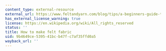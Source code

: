 ```yaml
---
content_type: external-resource
external_url: https://www.feltandyarn.com/blog/tips/a-beginners-guide-to-how-to-felt-felting-techniques-101?srsltid=AfmBOoolwla1amBKnW-Pml1mw763lzD8zkL9UA0YSRIOfVA5Voe2NxBR
has_external_license_warning: true
license: https://en.wikipedia.org/wiki/All_rights_reserved
status: ''
title: How to make felt fabric
uid: 9b4649ce-5395-41bc-b47f-c7af35ffd0a5
wayback_url: ''
---
```

